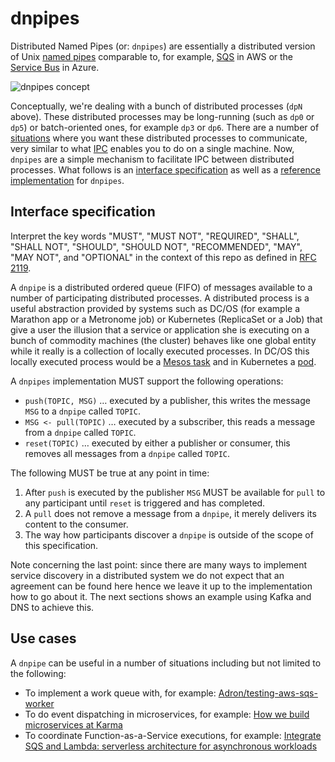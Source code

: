 # dnpipes

Distributed Named Pipes (or: `dnpipes`) are essentially a distributed version of Unix [named pipes](http://en.wikipedia.org/wiki/Named_pipe) comparable to, for example, [SQS](https://aws.amazon.com/sqs/) in AWS or the [Service Bus](https://azure.microsoft.com/en-us/services/service-bus/) in Azure.

![dnpipes concept](img/concept.png)

Conceptually, we're dealing with a bunch of distributed processes (`dpN` above). These distributed processes may be long-running (such as `dp0` or `dp5`) or batch-oriented ones, for example `dp3` or `dp6`. There are a number of [situations](#use-cases) where you want these distributed processes to communicate, very similar to what [IPC](http://tldp.org/LDP/lpg/node7.html) enables you to do on a single machine. Now, `dnpipes` are a simple mechanism to facilitate IPC between distributed processes. What follows is an [interface specification](#interface-specification) as well as a [reference implementation](#reference-implementation) for `dnpipes`.

## Interface specification

Interpret the key words "MUST", "MUST NOT", "REQUIRED", "SHALL", "SHALL NOT", "SHOULD", "SHOULD NOT", "RECOMMENDED", "MAY", "MAY NOT", and "OPTIONAL" in the context of this repo as defined in [RFC 2119](https://tools.ietf.org/html/rfc2119).

A `dnpipe` is a distributed ordered queue (FIFO) of messages available to a number of participating distributed processes. A distributed process is a useful abstraction provided by systems such as DC/OS (for example a Marathon app or a Metronome job) or Kubernetes (ReplicaSet or a Job) that give a user the illusion that a service or application she is executing on a bunch of commodity machines (the cluster) behaves like one global entity while it really is a collection of locally executed processes. In DC/OS this locally executed process would be a [Mesos task](http://mesos.apache.org/documentation/latest/architecture/) and in Kubernetes a [pod](http://kubernetes.io/docs/api-reference/v1/definitions/#_v1_podspec).


A `dnpipes` implementation MUST support the following operations:

- `push(TOPIC, MSG)` … executed by a publisher, this writes the message `MSG` to a `dnpipe` called `TOPIC`.
- `MSG <- pull(TOPIC)` … executed by a subscriber, this reads a message from a `dnpipe` called `TOPIC`.
- `reset(TOPIC)` … executed by either a publisher or consumer, this removes all messages from a `dnpipe` called `TOPIC`.

The following MUST be true at any point in time:

1. After `push` is executed by the publisher `MSG` MUST be available for `pull` to any participant until `reset` is triggered and has completed.
1. A `pull` does not remove a message from a `dnpipe`, it merely delivers its content to the consumer.
1. The way how participants discover a `dnpipe` is outside of the scope of this specification.

Note concerning the last point: since there are many ways to implement service discovery in a distributed system we do not expect that an agreement can be found here hence we leave it up to the implementation how to go about it. The next sections shows an example using Kafka and DNS to achieve this.

## Use cases

A `dnpipe` can be useful in a number of situations including but not limited to the following:

- To implement a work queue with, for example: [Adron/testing-aws-sqs-worker](https://github.com/Adron/testing-aws-sqs-worker)
- To do event dispatching in microservices, for example: [How we build microservices at Karma](https://blog.karmawifi.com/how-we-build-microservices-at-karma-71497a89bfb4)
- To coordinate Function-as-a-Service executions, for example: [Integrate SQS and Lambda: serverless architecture for asynchronous workloads](https://cloudonaut.io/integrate-sqs-and-lambda-serverless-architecture-for-asynchronous-workloads/)
